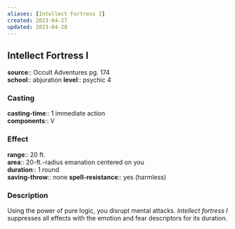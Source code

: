 ```yaml
---
aliases: [Intellect Fortress I]
created: 2023-04-27
updated: 2023-04-28
---
```


## Intellect Fortress I

**source**:: Occult Adventures pg. 174  
**school**:: abjuration
**level**:: psychic 4

### Casting

**casting-time**:: 1 immediate action  
**components**:: V

### Effect

**range**:: 20 ft.  
**area**:: 20-ft.-radius emanation centered on you  
**duration**:: 1 round  
**saving-throw**:: none
**spell-resistance**:: yes (harmless)

### Description

Using the power of pure logic, you disrupt mental attacks. *Intellect fortress I* suppresses all effects with the emotion and fear descriptors for its duration.
